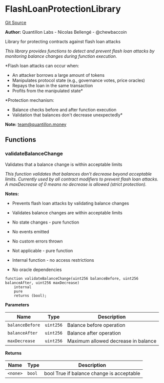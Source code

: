 # FlashLoanProtectionLibrary
[Git Source](https://github.com/Quantillon-Labs/smart-contracts/blob/daf8385bca354b97ae7c7df1c5a1c4bdeadbab9f/src/libraries/FlashLoanProtectionLibrary.sol)

**Author:**
Quantillon Labs - Nicolas Bellengé - @chewbaccoin

Library for protecting contracts against flash loan attacks

*This library provides functions to detect and prevent flash loan attacks
by monitoring balance changes during function execution.*

*Flash loan attacks can occur when:
- An attacker borrows a large amount of tokens
- Manipulates protocol state (e.g., governance votes, price oracles)
- Repays the loan in the same transaction
- Profits from the manipulated state*

*Protection mechanism:
- Balance checks before and after function execution
- Validation that balances don't decrease unexpectedly*

**Note:**
team@quantillon.money


## Functions
### validateBalanceChange

Validates that a balance change is within acceptable limits

*This function validates that balances don't decrease beyond acceptable limits.
Currently used by all contract modifiers to prevent flash loan attacks.
A maxDecrease of 0 means no decrease is allowed (strict protection).*

**Notes:**
- Prevents flash loan attacks by validating balance changes

- Validates balance changes are within acceptable limits

- No state changes - pure function

- No events emitted

- No custom errors thrown

- Not applicable - pure function

- Internal function - no access restrictions

- No oracle dependencies


```solidity
function validateBalanceChange(uint256 balanceBefore, uint256 balanceAfter, uint256 maxDecrease)
    internal
    pure
    returns (bool);
```
**Parameters**

|Name|Type|Description|
|----|----|-----------|
|`balanceBefore`|`uint256`|Balance before operation|
|`balanceAfter`|`uint256`|Balance after operation|
|`maxDecrease`|`uint256`|Maximum allowed decrease in balance|

**Returns**

|Name|Type|Description|
|----|----|-----------|
|`<none>`|`bool`|bool True if balance change is acceptable|


